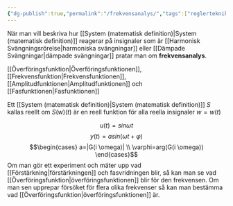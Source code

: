 ```yaml
---
{"dg-publish":true,"permalink":"/frekvensanalys/","tags":["reglerteknik","systemochtransformer"]}
---
```


När man vill beskriva hur [[System (matematisk definition)\|System (matematisk definition)]] reagerar på insignaler som är [[Harmonisk Svängningsrörelse\|harmoniska svängningar]] eller [[Dämpade Svängningar\|dämpade svängningar]] pratar man om **frekvensanalys**. 

[[Överföringsfunktion\|Överföringsfunktionen]], [[Frekvensfunktion\|Frekvensfunktionen]], [[Amplitudfunktionen\|Amplitudfunktionen]] och [[Fasfunktionen\|Fasfunktionen]]


Ett [[System (matematisk definition)\|System (matematisk definition)]] $S$ kallas reellt om $S(w)(t)$ är en reell funktion för alla reella insignaler $w=w(t)$


$$u(t)=sin \omega t$$
$$y(t)=asin(\omega t+\varphi)$$
$$\begin{cases} a=|G(i \omega)| \\ \varphi=arg(G(i \omega)) \end{cases}$$
Om man gör ett experiment och mäter upp vad [[Förstärkning\|förstärkningen]] och fasvridningen blir, så kan man se vad [[Överföringsfunktion\|överföringsfunktionen]] blir för den frekvensen. Om man sen upprepar försöket för flera olika frekvenser så kan man bestämma vad [[Överföringsfunktion\|överföringsfunktionen]] är.
